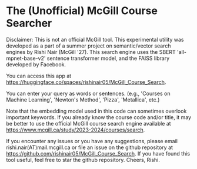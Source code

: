 # The (Unofficial) McGill Course Searcher

Disclaimer: This is not an official McGill tool. This experimental utility was developed as a part of a summer project on semantic/vector search engines by Rishi Nair (McGill '27). This search engine uses the SBERT 'all-mpnet-base-v2' sentence transformer model, and the FAISS library developed by Facebook.

You can access this app at https://huggingface.co/spaces/rishinair05/McGill_Course_Search.

You can enter your query as words or sentences. (e.g., 'Courses on Machine Learning', 'Newton's Method', 'Pizza', 'Metallica', etc.)

Note that the embedding model used in this code can sometimes overlook important keywords. If you already know the course code and/or title, it may be better to use the official McGill course search engine available at https://www.mcgill.ca/study/2023-2024/courses/search.


If you encounter any issues or you have any suggestions, please email rishi.nair(AT)mail.mcgill.ca or file an issue on the github repository at https://github.com/rishinair05/McGill_Course_Search. If you have found this tool useful, feel free to star the github repository. Cheers, Rishi.